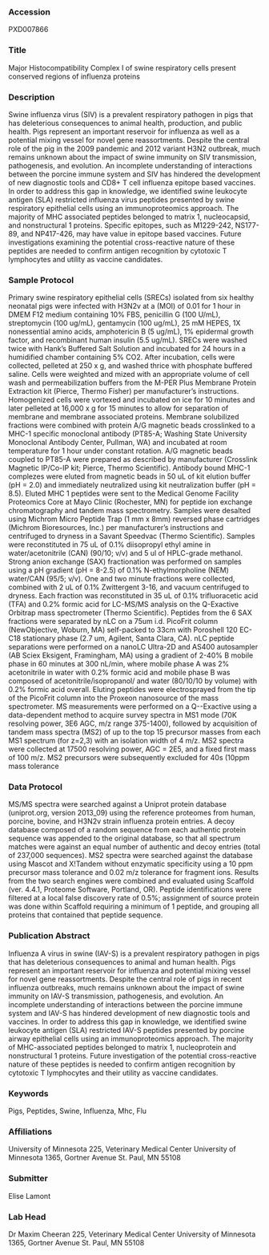 ### Accession
PXD007866

### Title
Major Histocompatibility Complex I of swine respiratory cells present conserved regions of influenza proteins

### Description
Swine influenza virus (SIV) is a prevalent respiratory pathogen in pigs that has deleterious consequences to animal health, production, and public health.  Pigs represent an important reservoir for influenza as well as a potential mixing vessel for novel gene reassortments.  Despite the central role of the pig in the 2009 pandemic and 2012 variant H3N2 outbreak, much remains unknown about the impact of swine immunity on SIV transmission, pathogenesis, and evolution.  An incomplete understanding of interactions between the porcine immune system and SIV has hindered the development of new diagnostic tools and CD8+ T cell influenza epitope based vaccines.  In order to address this gap in knowledge, we identified swine leukocyte antigen (SLA) restricted influenza virus peptides presented by swine respiratory epithelial cells using an immunoproteomics approach.  The majority of MHC associated peptides belonged to matrix 1, nucleocapsid, and nonstructural 1 proteins.  Specific epitopes, such as M1229-242, NS177-89, and NP417-426, may have value in epitope based vaccines.  Future investigations examining the potential cross-reactive nature of these peptides are needed to confirm antigen recognition by cytotoxic T lymphocytes and utility as vaccine candidates.

### Sample Protocol
Primary swine respiratory epithelial cells (SRECs) isolated from six healthy neonatal pigs were infected with H3N2v at a (MOI) of 0.01 for 1 hour in DMEM F12 medium containing 10% FBS, penicillin G (100 U/mL), streptomycin (100 ug/mL), gentamycin (100 ug/mL), 25 mM HEPES, 1X nonessential amino acids, amphotericin B (5 ug/mL), 1% epidermal growth factor, and recombinant human insulin (5.5 ug/mL).  SRECs were washed twice with Hank’s Buffered Salt Solution and incubated for 24 hours in a humidified chamber containing 5% CO2.  After incubation, cells were collected, pelleted at 250 x g, and washed thrice with phosphate buffered saline.  Cells were weighted and mized with an appropriate volume of cell wash and permeabilization buffers from the M-PER Plus Membrane Protein Extraction kit (Pierce, Thermo Fisher) per manufacturer’s instructions.  Homogenized cells were vortexed and incubated on ice for 10 minutes and later pelleted at 16,000 x g for 15 minutes to allow for separation of membrane and membrane associated proteins.  Membrane solubilized fractions were combined with protein A/G magnetic beads crosslinked to a MHC-1 specific monoclonal antibody (PT85-A; Washing State University Monoclonal Antibody Center, Pullman, WA) and incubated at room temperature for 1 hour under constant rotation.  A/G magnetic beads coupled to PT85-A were prepared as described by manufacturer (Crosslink Magnetic IP/Co-IP kit; Pierce, Thermo Scientific).  Antibody bound MHC-1 complezes were eluted from magnetic beads in 50 uL of kit elution buffer (pH = 2.0) and immediately neutralized using kit neutralization buffer (pH = 8.5).  Eluted MHC 1 peptides were sent to the Medical Genome Facility Proteomics Core at Mayo Clinic (Rochester, MN) for peptide ion exchange chromatography and tandem mass spectrometry.  Samples were desalted using Michrom Micro Peptide Trap (1 mm x 8mm) reversed phase cartridges (Michrom Bioresources, Inc.) per manufacturer’s instructions and centrifuged to dryness in a Savant Speedvac (Thermo Scientific).  Samples were reconstituted in 75 uL of 0.1% diisopropyl ethyl amine in water/acetonitrile (CAN) (90/10; v/v) and 5 ul of HPLC-grade methanol.  Strong anion exchange (SAX) fractionation was performed on samples using a pH gradient (pH = 8-2.5) of 0.1% N-ethylmorpholine (NEM) water/CAN (95/5; v/v).  One and two minute fractions were collected, combined with 2 uL of 0.1% Zwittergent 3-16, and vacuum centrifuged to dryness.  Each fraction was reconstituted in 35 uL of 0.1% trifluoracetic acid (TFA) and 0.2% formic acid for LC-MS/MS analysis on the Q-Exactive Orbitrap mass spectrometer (Thermo Scientific).  Peptides from the 6 SAX fractions were separated by nLC on a 75um i.d. PicoFrit column (NewObjective, Woburn, MA) self-packed to 33cm with Poroshell 120 EC-C18 stationary phase (2.7 um, Agilent, Santa Clara, CA).  nLC peptide separations were performed on a nanoLC Ultra-2D and AS400 autosampler (AB Sciex Eksigent, Framingham, MA) using a gradient of 2-40% B mobile phase in 60 minutes at 300 nL/min, where mobile phase A was 2% acetonitrile in water with 0.2% formic acid and mobile phase B was composed of acetonitrile/isopropanol/ and water (80/10/10 by volume) with 0.2% formic acid overall.  Eluting peptides were electrosprayed from the tip of the PicoFrit column into the Proxeon nanosource of the mass spectrometer.  MS measurements were performed on a Q--Exactive using a data-dependent method to acquire survey spectra in MS1 mode (70K resolving power, 3E6 AGC, m/z range 375-1400), followed by acquisition of tandem mass spectra (MS2) of up to the top 15 precursor masses from each MS1 spectrum (for z=2,3) with an isolation width of 4 m/z.  MS2 spectra were collected at 17500 resolving power, AGC = 2E5, and a fixed first mass of 100 m/z.  MS2 precursors were subsequently excluded for 40s (10ppm mass tolerance

### Data Protocol
MS/MS spectra were searched against a Uniprot protein database (uniprot.org, version 2013_09) using the reference proteomes from human, porcine, bovine, and H3N2v strain influenza protein entries.  A decoy database composed of a random sequence from each authentic protein sequence was appended to the original database, so that all spectrum matches were against an equal number of authentic and decoy entries (total of 237,000 sequences).  MS2 spectra were searched against the database using Mascot and X!Tandem without enzymatic specificity using a 10 ppm precursor mass tolerance and 0.02 m/z tolerance for fragment ions.  Results from the two search engines were combined and evaluated using Scaffold (ver. 4.4.1, Proteome Software, Portland, OR).  Peptide identifications were filtered at a local false discovery rate of 0.5%; assignment of source protein was done within Scaffold requiring a minimum of 1 peptide, and grouping all proteins that contained that peptide sequence.

### Publication Abstract
Influenza A virus in swine (IAV-S) is a prevalent respiratory pathogen in pigs that has deleterious consequences to animal and human health. Pigs represent an important reservoir for influenza and potential mixing vessel for novel gene reassortments. Despite the central role of pigs in recent influenza outbreaks, much remains unknown about the impact of swine immunity on IAV-S transmission, pathogenesis, and evolution. An incomplete understanding of interactions between the porcine immune system and IAV-S has hindered development of new diagnostic tools and vaccines. In order to address this gap in knowledge, we identified swine leukocyte antigen (SLA) restricted IAV-S peptides presented by porcine airway epithelial cells using an immunoproteomics approach. The majority of MHC-associated peptides belonged to matrix 1, nucleoprotein and nonstructural 1 proteins. Future investigation of the potential cross-reactive nature of these peptides is needed to confirm antigen recognition by cytotoxic T lymphocytes and their utility as vaccine candidates.

### Keywords
Pigs, Peptides, Swine, Influenza, Mhc, Flu

### Affiliations
University of Minnesota
225, Veterinary Medical Center University of Minnesota 1365, Gortner Avenue St. Paul, MN 55108

### Submitter
Elise Lamont

### Lab Head
Dr Maxim Cheeran
225, Veterinary Medical Center University of Minnesota 1365, Gortner Avenue St. Paul, MN 55108


